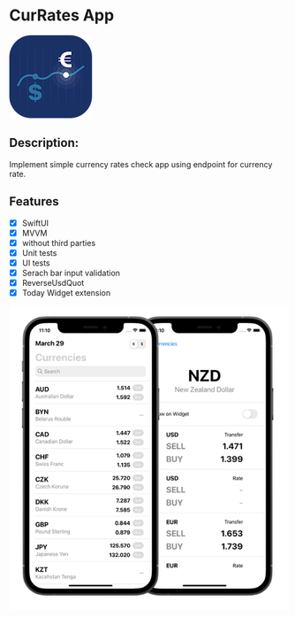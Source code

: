 # CurRates App

![CurRates App](Documentation/app-icon.png)

## Description:

Implement simple currency rates check app using endpoint for currency rate.

## Features

- [x] SwiftUI
- [x] MVVM
- [x] without third parties
- [x] Unit tests
- [x] UI tests
- [x] Serach bar input validation
- [x] ReverseUsdQuot
- [x] Today Widget extension

![CurRates App](Documentation/screenshots.png)